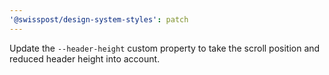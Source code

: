 ```yaml
---
'@swisspost/design-system-styles': patch
---
```


Update the `--header-height` custom property to take the scroll position and reduced header height into account.
